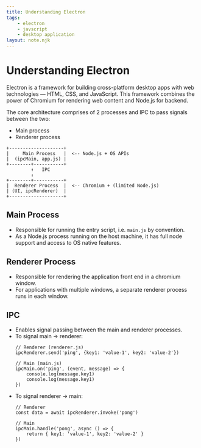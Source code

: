 ```yaml
---
title: Understanding Electron
tags:
    - electron
    - javscript
    - desktop application
layout: note.njk
---
```


# Understanding Electron

Electron is a framework for building cross-platform desktop apps with web technologies — HTML, CSS, and JavaScript. This framework combines the power of Chromium for rendering web content and Node.js for backend.

The core architecture comprises of 2 processes and IPC to pass signals between the two:
- Main process
- Renderer process

```
+--------------------+
|     Main Process   |  <-- Node.js + OS APIs
|  (ipcMain, app.js) |
+--------+-----------+
         ↑   IPC
         ↓
+--------+-----------+
|  Renderer Process  |  <-- Chromium + (limited Node.js)
| (UI, ipcRenderer)  |
+--------------------+
```

## Main Process

- Responsible for running the entry script, i.e. `main.js` by convention.
- As a Node.js process running on the host machine, it has full node support and access to OS native features.

## Renderer Process

- Responsible for rendering the application front end in a chromium window.
- For applications with multiple windows, a separate renderer process runs in each window.

## IPC

- Enables signal passing between the main and renderer processes.
- To signal main -> renderer:
    ```
    // Renderer (renderer.js)
    ipcRenderer.send('ping', {key1: 'value-1', key2: 'value-2'})

    // Main (main.js)
    ipcMain.on('ping', (event, message) => {
        console.log(message.key1)
        console.log(message.key1)
    })
    ```
- To signal renderer -> main:
    ```
    // Renderer
    const data = await ipcRenderer.invoke('pong')

    // Main
    ipcMain.handle('pong', async () => {
        return { key1: 'value-1', key2: 'value-2' }
    })
    ```